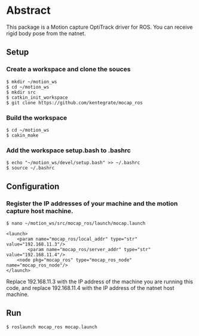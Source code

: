 # Abstract
This package is a Motion capture OptiTrack driver for ROS. You can receive rigid body pose from the natnet.

## Setup

### Create a workspace and clone the souces
```
$ mkdir ~/motion_ws
$ cd ~/motion_ws
$ mkdir src
$ catkin_init_workspace
$ git clone https://github.com/kentegrate/mocap_ros
```

### Build the workspace
```
$ cd ~/motion_ws
$ cakin_make
```

### Add the workspace setup.bash to .bashrc
```
$ echo "~/motion_ws/devel/setup.bash" >> ~/.bashrc
$ source ~/.bashrc
```


## Configuration

### Register the IP addresses of your machine and the motion capture host machine.
```
$ nano ~/motion_ws/src/mocap_ros/launch/mocap.launch
```
```
<launch>
	<param name="mocap_ros/local_addr" type="str" value="192.168.11.3"/>
        <param name="mocap_ros/server_addr" type="str" value="192.168.11.4"/>
	<node pkg="mocap_ros" type="mocap_ros_node" name="mocap_ros_node"/>
</launch>
```
Replace 192.168.11.3 with the IP address of the machine you are running this code, and replace 192.168.11.4 with the IP address of the natnet host machine.

## Run
```
$ roslaunch mocap_ros mocap.launch
```